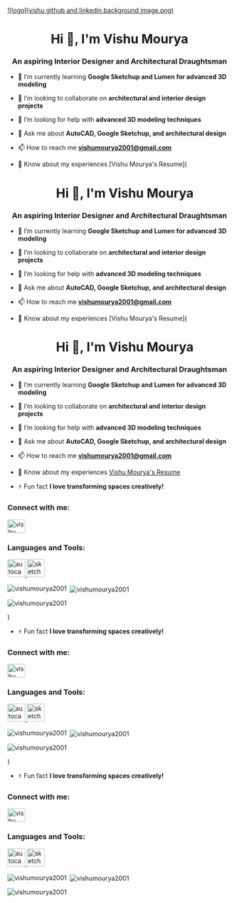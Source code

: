 [![logo](vishu github and linkedin background image.png)](https://github.com/vishu-Architect/vishu-Architect/blob/main/vishu%20github%20and%20linkedin%20background%20image.png?raw=true)
<h1 align="center">Hi 👋, I'm Vishu Mourya</h1>
<h3 align="center">An aspiring Interior Designer and Architectural Draughtsman</h3>

- 🌱 I’m currently learning **Google Sketchup and Lumen for advanced 3D modeling**

- 👯 I’m looking to collaborate on **architectural and interior design projects**

- 🤝 I’m looking for help with **advanced 3D modeling techniques**

- 💬 Ask me about **AutoCAD, Google Sketchup, and architectural design**

- 📫 How to reach me **vishumourya2001@gmail.com**

- 📄 Know about my experiences [Vishu Mourya's Resume](<h1 align="center">Hi 👋, I'm Vishu Mourya</h1>
<h3 align="center">An aspiring Interior Designer and Architectural Draughtsman</h3>

- 🌱 I’m currently learning **Google Sketchup and Lumen for advanced 3D modeling**

- 👯 I’m looking to collaborate on **architectural and interior design projects**

- 🤝 I’m looking for help with **advanced 3D modeling techniques**

- 💬 Ask me about **AutoCAD, Google Sketchup, and architectural design**

- 📫 How to reach me **vishumourya2001@gmail.com**

- 📄 Know about my experiences [Vishu Mourya's Resume](<h1 align="center">Hi 👋, I'm Vishu Mourya</h1>
<h3 align="center">An aspiring Interior Designer and Architectural Draughtsman</h3>

- 🌱 I’m currently learning **Google Sketchup and Lumen for advanced 3D modeling**

- 👯 I’m looking to collaborate on **architectural and interior design projects**

- 🤝 I’m looking for help with **advanced 3D modeling techniques**

- 💬 Ask me about **AutoCAD, Google Sketchup, and architectural design**

- 📫 How to reach me **vishumourya2001@gmail.com**

- 📄 Know about my experiences [Vishu Mourya's Resume](https://www.canva.com/design/DAGEQR6DHfA/-7uzgANLsOya9qKtr3rpOg/view?utm_content=DAGEQR6DHfA&utm_campaign=designshare&utm_medium=link&utm_source=editor)

- ⚡ Fun fact **I love transforming spaces creatively!**

<h3 align="left">Connect with me:</h3>
<p align="left">
<a href="https://www.linkedin.com/in/vishu-mourya-interior-designer/" target="blank"><img align="center" src="https://raw.githubusercontent.com/rahuldkjain/github-profile-readme-generator/master/src/images/icons/Social/linked-in-alt.svg" alt="vishu mourya" height="30" width="40" /></a>
</p>

<h3 align="left">Languages and Tools:</h3>
<p align="left"> 
<a href="https://www.autodesk.com/products/autocad/overview" target="_blank" rel="noreferrer"> <img src="https://www.vectorlogo.zone/logos/autodesk/autodesk-ar21.svg" alt="autocad" width="40" height="40"/> </a> 
<a href="https://www.sketchup.com" target="_blank" rel="noreferrer"> <img src="https://www.vectorlogo.zone/logos/sketchup/sketchup-icon.svg" alt="sketchup" width="40" height="40"/> </a>
</p>

<p><img align="left" src="https://github-readme-stats.vercel.app/api/top-langs?username=vishumourya2001&show_icons=true&locale=en&layout=compact" alt="vishumourya2001" /></p>

<p>&nbsp;<img align="center" src="https://github-readme-stats.vercel.app/api?username=vishumourya2001&show_icons=true&locale=en" alt="vishumourya2001" /></p>

<p><img align="center" src="https://github-readme-streak-stats.herokuapp.com/?user=vishumourya2001&" alt="vishumourya2001" /></p>
)

- ⚡ Fun fact **I love transforming spaces creatively!**

<h3 align="left">Connect with me:</h3>
<p align="left">
<a href="https://www.linkedin.com/in/vishu-mourya-interior-designer/" target="blank"><img align="center" src="https://raw.githubusercontent.com/rahuldkjain/github-profile-readme-generator/master/src/images/icons/Social/linked-in-alt.svg" alt="vishu mourya" height="30" width="40" /></a>
</p>

<h3 align="left">Languages and Tools:</h3>
<p align="left"> 
<a href="https://www.autodesk.com/products/autocad/overview" target="_blank" rel="noreferrer"> <img src="https://www.vectorlogo.zone/logos/autodesk/autodesk-ar21.svg" alt="autocad" width="40" height="40"/> </a> 
<a href="https://www.sketchup.com" target="_blank" rel="noreferrer"> <img src="https://www.vectorlogo.zone/logos/sketchup/sketchup-icon.svg" alt="sketchup" width="40" height="40"/> </a>
</p>

<p><img align="left" src="https://github-readme-stats.vercel.app/api/top-langs?username=vishumourya2001&show_icons=true&locale=en&layout=compact" alt="vishumourya2001" /></p>

<p>&nbsp;<img align="center" src="https://github-readme-stats.vercel.app/api?username=vishumourya2001&show_icons=true&locale=en" alt="vishumourya2001" /></p>

<p><img align="center" src="https://github-readme-streak-stats.herokuapp.com/?user=vishumourya2001&" alt="vishumourya2001" /></p>
)

- ⚡ Fun fact **I love transforming spaces creatively!**

<h3 align="left">Connect with me:</h3>
<p align="left">
<a href="https://www.linkedin.com/in/vishu-mourya-interior-designer/" target="blank"><img align="center" src="https://raw.githubusercontent.com/rahuldkjain/github-profile-readme-generator/master/src/images/icons/Social/linked-in-alt.svg" alt="vishu mourya" height="30" width="40" /></a>
</p>

<h3 align="left">Languages and Tools:</h3>
<p align="left"> 
<a href="https://www.autodesk.com/products/autocad/overview" target="_blank" rel="noreferrer"> <img src="https://www.vectorlogo.zone/logos/autodesk/autodesk-ar21.svg" alt="autocad" width="40" height="40"/> </a> 
<a href="https://www.sketchup.com" target="_blank" rel="noreferrer"> <img src="https://www.vectorlogo.zone/logos/sketchup/sketchup-icon.svg" alt="sketchup" width="40" height="40"/> </a>
</p>

<p><img align="left" src="https://github-readme-stats.vercel.app/api/top-langs?username=vishumourya2001&show_icons=true&locale=en&layout=compact" alt="vishumourya2001" /></p>

<p>&nbsp;<img align="center" src="https://github-readme-stats.vercel.app/api?username=vishumourya2001&show_icons=true&locale=en" alt="vishumourya2001" /></p>

<p><img align="center" src="https://github-readme-streak-stats.herokuapp.com/?user=vishumourya2001&" alt="vishumourya2001" /></p>
